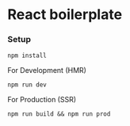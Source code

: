# React boilerplate

### Setup
`npm install`

For Development (HMR)

`npm run dev`

For Production (SSR)

`npm run build && npm run prod`
